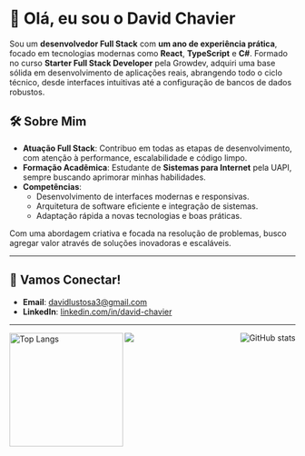 # 👋 Olá, eu sou o David Chavier

Sou um **desenvolvedor Full Stack** com **um ano de experiência prática**, focado em tecnologias modernas como **React**, **TypeScript** e **C#**. Formado no curso **Starter Full Stack Developer** pela Growdev, adquiri uma base sólida em desenvolvimento de aplicações reais, abrangendo todo o ciclo técnico, desde interfaces intuitivas até a configuração de bancos de dados robustos.

## 🛠 Sobre Mim  
- **Atuação Full Stack**: Contribuo em todas as etapas de desenvolvimento, com atenção à performance, escalabilidade e código limpo.  
- **Formação Acadêmica**: Estudante de **Sistemas para Internet** pela UAPI, sempre buscando aprimorar minhas habilidades.  
- **Competências**:  
  - Desenvolvimento de interfaces modernas e responsivas.  
  - Arquitetura de software eficiente e integração de sistemas.  
  - Adaptação rápida a novas tecnologias e boas práticas.

Com uma abordagem criativa e focada na resolução de problemas, busco agregar valor através de soluções inovadoras e escaláveis.

---

## 🌟 Vamos Conectar!
- **Email**: [davidlustosa3@gmail.com](mailto:davidlustosa3@gmail.com)  
- **LinkedIn**: [linkedin.com/in/david-chavier](https://www.linkedin.com/in/david-chavier)

---

<img align="center" src="https://github-readme-activity-graph.vercel.app/graph?username=David-Chavier&bg_color=00000000&hide_border=true&show_icons=true&custom_title=Grafico%20de%20Contribuicao" />

<img align="left" height="200px" src="https://github-readme-stats.vercel.app/api/top-langs/?username=David-Chavier&layout=donut&bg_color=00000000&hide_border=true" alt="Top Langs" />

<img align="right" src="https://github-readme-stats.vercel.app/api?username=David-Chavier&show_icons=true&bg_color=00000000&hide_border=true" alt="GitHub stats">
